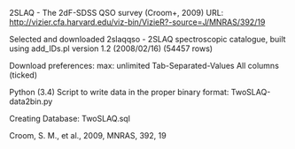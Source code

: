 2SLAQ - The 2dF-SDSS QSO survey (Croom+, 2009) URL:
http://vizier.cfa.harvard.edu/viz-bin/VizieR?-source=J/MNRAS/392/19

Selected and downloaded 2slaqqso - 2SLAQ spectroscopic catalogue, built using add_IDs.pl version 1.2 (2008/02/16) (54457 rows)

Download preferences: 
max: unlimited 
Tab-Separated-Values 
All columns (ticked)

Python (3.4) Script to write data in the proper binary format:
TwoSLAQ-data2bin.py

Creating Database:
TwoSLAQ.sql

Croom, S. M., et al., 2009, MNRAS, 392, 19